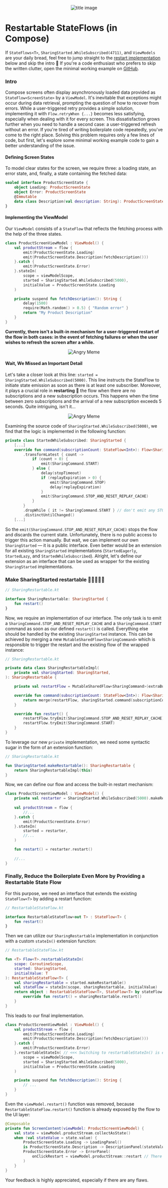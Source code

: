 <!--suppress HtmlDeprecatedAttribute -->
<p align="center">
    <img src="restartable-flow.jpg" alt="title image">
</p>

# Restartable StateFlows (in Compose) #

If `StateFlows<T>`, `SharingStarted.WhileSubscribed(4711)`, and `ViewModels` are your daily bread,
feel free to jump straight to the <a href="#intro">restart implementation</a> below and skip the intro 🧐
If you're a code enthusiast who prefers to skip the written clutter, open the minimal working example on
<a href="https://github.com/Ic-ks/restartable-flow">GitHub</a>.

### Intro ###

Compose screens often display asynchronously loaded data provided as `StateFlow<ScreenState>` by a `ViewModel`.
It's inevitable that exceptions might occur during data retrieval, prompting the question of how to recover from errors.
While a user-triggered retry provides a simple solution, implementing it with `Flow.retryWhen {...}` becomes less satisfying, especially when dealing with it for every screen.
This dissatisfaction grows further when you need to handle a second case: a user-triggered refresh without an error.
If you're tired of writing boilerplate code repeatedly, you've come to the right place.
Solving this problem requires only a few lines of code, but first, let's explore some minimal working example code to gain a better understanding of the issue.

#### Defining Screen States ####

To model clear states for the screen, we require three: a loading state, an error state, and, finally, a state containing the fetched data:

```kotlin
sealed interface ProductScreenState {
    object Loading: ProductScreenState
    object Error: ProductScreenState
    @Immutable
    data class Description(val description: String): ProductScreenState
}
```

#### Implementing the ViewModel ####

Our `ViewModel` consists of a `StateFlow` that reflects the fetching process with the help of the three states.

```kotlin
class ProductScreenViewModel : ViewModel() {
    val productStream = flow {
        emit(ProductScreenState.Loading)
        emit(ProductScreenState.Description(fetchDescription()))
    }.catch {
        emit(ProductScreenState.Error)
    }.stateIn(
        scope = viewModelScope,
        started = SharingStarted.WhileSubscribed(5000),
        initialValue = ProductScreenState.Loading
    )

    private suspend fun fetchDescription(): String {
        delay(1500)
        require(Math.random() > 0.5) { "Random error" }
        return "My Product Description"
    }
}
```
**Currently, there isn't a built-in mechanism for a user-triggered restart of the flow in both cases: in the event of fetching failures or when the user wishes to refresh the screen after a while.**

<!--suppress HtmlDeprecatedAttribute -->
<p align="center">
    <img src="angry.png" alt="Angry Meme">
</p>

#### Wait, We Missed an Important Detail ####

Let's take a closer look at this line: `started = SharingStarted.WhileSubscribed(5000)`.
This line instructs the StateFlow to initiate state emission as soon as there is at least one subscriber.
Moreover, it plays a crucial role in **restarting** 🎉 the flow when there are no subscriptions and a new subscription occurs.
This happens when the time between zero subscriptions and the arrival of a new subscription exceeds 5 seconds. 
Quite intriguing, isn't it...

<!--suppress HtmlDeprecatedAttribute -->
<p align="center">
    <img src="thinking.png" alt="Angry Meme">
</p>

Examining the source code of `SharingStarted.WhileSubscribed(5000)`, we find that the logic is implemented in the following function:

```kotlin
private class StartedWhileSubscribed: SharingStarted {
    [...]
    override fun command(subscriptionCount: StateFlow<Int>): Flow<SharingCommand> = subscriptionCount
        .transformLatest { count ->
            if (count > 0) {
                emit(SharingCommand.START)
            } else {
                delay(stopTimeout)
                if (replayExpiration > 0) {
                    emit(SharingCommand.STOP)
                    delay(replayExpiration)
                }
                emit(SharingCommand.STOP_AND_RESET_REPLAY_CACHE)
            }
        }
        .dropWhile { it != SharingCommand.START } // don't emit any STOP/RESET_BUFFER to start with, only START
        .distinctUntilChanged()
    [...]
```

So the `emit(SharingCommand.STOP_AND_RESET_REPLAY_CACHE)` stops the flow and discards the current state.
Unfortunately, there is no public access to trigger this action manually.
But wait, we can implement our own `SharingStarted` — it is a public interface.
Even better would be an extension for all existing `SharingStarted` implementations (`StartedEagerly`, `StartedLazy`, and `StartedWhileSubscribed`).
Alright, let's define our extension as an interface that can be used as wrapper for the existing `SharingStarted` implementations.

### Make SharingStarted restartable 🚂🌊🌊🌊🌊 <a id='intro'></a> ###

```kotlin
// SharingRestartable.kt

interface SharingRestartable: SharingStarted {
    fun restart()
}
```

Now, we require an implementation of our interface.
The only task is to emit a `SharingCommand.STOP_AND_RESET_REPLAY_CACHE` and a `SharingCommand.START` command as soon as our defined `restart()` is called.
Everything else should be handled by the existing `SharingStarted` instance.
This can be achieved by merging a new `MutableSharedFlow<SharingCommand>` which is responsible to trigger the restart and the existing flow of the wrapped instance:


```kotlin
// SharingRestartable.kt

private data class SharingRestartableImpl(
    private val sharingStarted: SharingStarted,
): SharingRestartable {

    private val restartFlow = MutableSharedFlow<SharingCommand>(extraBufferCapacity = 2)

    override fun command(subscriptionCount: StateFlow<Int>): Flow<SharingCommand> {
        return merge(restartFlow, sharingStarted.command(subscriptionCount))
    }

    override fun restart() {
        restartFlow.tryEmit(SharingCommand.STOP_AND_RESET_REPLAY_CACHE)
        restartFlow.tryEmit(SharingCommand.START)
    }
}
```

To leverage our new `private` implementation, we need some syntactic sugar in the form of an extension function:

```kotlin
// SharingRestartable.kt

fun SharingStarted.makeRestartable(): SharingRestartable {
    return SharingRestartableImpl(this)
}
```

Now, we can define our flow and access the built-in restart mechanism:

```kotlin
class ProductScreenViewModel : ViewModel() {
    private val restarter = SharingStarted.WhileSubscribed(5000).makeRestartable()
    
    val productStream = flow {
        //...
    }.catch {
        emit(ProductScreenState.Error)
    }.stateIn(
        started = restarter,
        //...
    )

    fun restart() = restarter.restart()
    
    //...
}
```

### Finally, Reduce the Boilerplate Even More by Providing a Restartable State Flow ###

For this purpose, we need an interface that extends the existing `StateFlow<T>` by adding a restart function:

```kotlin
// RestartableStateFlow.kt

interface RestartableStateFlow<out T> : StateFlow<T> {
    fun restart()
}

```

Then we can utilize our `SharingRestartable` implementation in conjunction with a custom `stateIn()` extension function:

```kotlin
// RestartableStateFlow.kt

fun <T> Flow<T>.restartableStateIn(
    scope: CoroutineScope,
    started: SharingStarted,
    initialValue: T
): RestartableStateFlow<T> {
    val sharingRestartable = started.makeRestartable()
    val stateFlow = stateIn(scope, sharingRestartable, initialValue)
    return object : RestartableStateFlow<T>, StateFlow<T> by stateFlow {
        override fun restart() = sharingRestartable.restart()
    }
}
```
This leads to our final implementation. 

```kotlin
class ProductScreenViewModel : ViewModel() {
    val productStream = flow {
        emit(ProductScreenState.Loading)
        emit(ProductScreenState.Description(fetchDescription()))
    }.catch {
        emit(ProductScreenState.Error)
    }.restartableStateIn( // <<< Switching to restartableStateIn() is everything we have to change
        scope = viewModelScope,
        started = SharingStarted.WhileSubscribed(5000),
        initialValue = ProductScreenState.Loading
    )

    private suspend fun fetchDescription(): String {
        // ...
    }
}
```

Even the `viewModel.restart()` function was removed, because `RestartableStateFlow.restart()` function is already exposed by the flow to the UI layer:

```kotlin
@Composable
private fun ScreenContent(viewModel: ProductScreenViewModel) {
    val state = viewModel.productStream.collectAsState()
    when (val stateValue = state.value) {
        ProductScreenState.Loading -> LoadingPanel()
        is ProductScreenState.Description -> DescriptionPanel(stateValue.description)
        ProductScreenState.Error -> ErrorPanel(
            onClickRestart = viewModel.productStream::restart // There we go :)
        ) 
    }
}
```

Your feedback is highly appreciated, especially if there are any flaws.